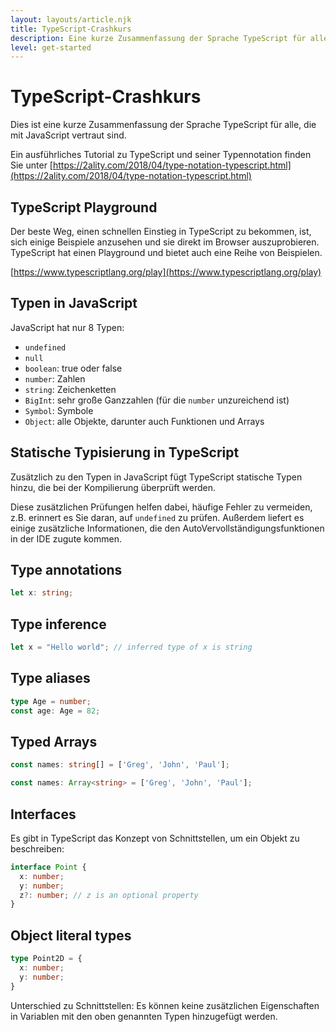 ```yaml
---
layout: layouts/article.njk
title: TypeScript-Crashkurs
description: Eine kurze Zusammenfassung der Sprache TypeScript für alle, die mit JavaScript vertraut sind.
level: get-started
---
```


# TypeScript-Crashkurs

Dies ist eine kurze Zusammenfassung der Sprache TypeScript für alle, die mit JavaScript vertraut sind.

Ein ausführliches Tutorial zu TypeScript und seiner Typennotation finden Sie unter 
[https://2ality.com/2018/04/type-notation-typescript.html](https://2ality.com/2018/04/type-notation-typescript.html)

## TypeScript Playground

Der beste Weg, einen schnellen Einstieg in TypeScript zu bekommen, ist, sich einige Beispiele anzusehen und sie direkt im Browser auszuprobieren.
TypeScript hat einen Playground und bietet auch eine Reihe von Beispielen.

[https://www.typescriptlang.org/play](https://www.typescriptlang.org/play)

## Typen in JavaScript

JavaScript hat nur 8 Typen:

- `undefined`
- `null`
- `boolean`: true oder false
- `number`: Zahlen
- `string`: Zeichenketten
- `BigInt`: sehr große Ganzzahlen (für die `number` unzureichend ist)
- `Symbol`: Symbole
- `Object`: alle Objekte, darunter auch Funktionen und Arrays

## Statische Typisierung in TypeScript

Zusätzlich zu den Typen in JavaScript fügt TypeScript statische Typen hinzu, die bei der Kompilierung überprüft werden.

Diese zusätzlichen Prüfungen helfen dabei, häufige Fehler zu vermeiden, z.B. erinnert es Sie daran, auf `undefined` zu prüfen.
Außerdem liefert es einige zusätzliche Informationen, die den AutoVervollständigungsfunktionen in der IDE zugute kommen.

## Type annotations

```ts
let x: string;
```

## Type inference

```ts
let x = "Hello world"; // inferred type of x is string
```

## Type aliases

```ts
type Age = number;
const age: Age = 82;
```

## Typed Arrays

```ts
const names: string[] = ['Greg', 'John', 'Paul']; 

const names: Array<string> = ['Greg', 'John', 'Paul'];
```

## Interfaces

Es gibt in TypeScript das Konzept von Schnittstellen, um ein Objekt zu beschreiben:

```ts
interface Point {
  x: number;
  y: number;
  z?: number; // z is an optional property
}
```

## Object literal types

```ts
type Point2D = {
  x: number;
  y: number;
}
```

Unterschied zu Schnittstellen: Es können keine zusätzlichen Eigenschaften in Variablen mit den oben genannten Typen hinzugefügt werden.
